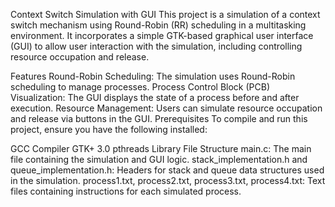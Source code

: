 Context Switch Simulation with GUI
This project is a simulation of a context switch mechanism using Round-Robin (RR) scheduling in a multitasking environment. It incorporates a simple GTK-based graphical user interface (GUI) to allow user interaction with the simulation, including controlling resource occupation and release.

Features
Round-Robin Scheduling: The simulation uses Round-Robin scheduling to manage processes.
Process Control Block (PCB) Visualization: The GUI displays the state of a process before and after execution.
Resource Management: Users can simulate resource occupation and release via buttons in the GUI.
Prerequisites
To compile and run this project, ensure you have the following installed:

GCC Compiler
GTK+ 3.0
pthreads Library
File Structure
main.c: The main file containing the simulation and GUI logic.
stack_implementation.h and queue_implementation.h: Headers for stack and queue data structures used in the simulation.
process1.txt, process2.txt, process3.txt, process4.txt: Text files containing instructions for each simulated process.
